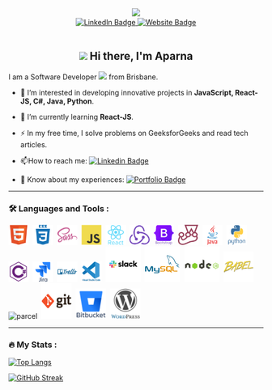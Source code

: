 
<div id="header" align="center">
  <img src="https://media.giphy.com/media/paTz7UZbPfTZFRYnnB/giphy.gif" width="200"/>
  
  <div id="badges">
    <a href="https://www.linkedin.com/in/aparna-chougale/">
      <img src="https://img.shields.io/badge/LinkedIn-blue?style=for-the-badge&logo=linkedin&logoColor=white" alt="LinkedIn Badge" target="blank"/>
    </a>
    <a href="https://online-portfolio-aparna.netlify.app/">
      <img src="https://img.shields.io/badge/Website-orange?style=for-the-badge&logo=Website&logoColor=white" alt="Website Badge"/>
    </a>
  </div>
  
  <img src="https://komarev.com/ghpvc/?username=AparnaChougale&style=flat-square&color=blue" alt=""/>
  <h2>
    <img src="https://media.giphy.com/media/hvRJCLFzcasrR4ia7z/giphy.gif" width="30px"/> Hi there, I'm Aparna
  </h2>
</div>

I am a Software Developer <img src="https://media.giphy.com/media/WUlplcMpOCEmTGBtBW/giphy.gif" width="30"> from Brisbane.

- 👀 I’m interested in developing innovative projects in **JavaScript, React-JS, C#, Java, Python**.
- 🌱 I’m currently learning **React-JS**.
- :zap: In my free time, I solve problems on GeeksforGeeks and read tech articles.
- :mailbox:How to reach me: [![Linkedin Badge](https://img.shields.io/badge/-LinkedIn-blue?style=flat&logo=Linkedin&logoColor=white)](https://online-portfolio-aparna.netlify.app/#contact)

- 📄 Know about my experiences: [![Portfolio Badge](https://img.shields.io/badge/-Portfolio-orange?style=flat&logo=Website&logoColor=white)](https://online-portfolio-aparna.netlify.app/)

---

### :hammer_and_wrench: Languages and Tools :


<div>
  <img src="https://github.com/devicons/devicon/blob/master/icons/html5/html5-original.svg" title="HTML5" alt="HTML" width="40" height="40"/>&nbsp;
  <img src="https://github.com/devicons/devicon/blob/master/icons/css3/css3-plain-wordmark.svg"  title="CSS3" alt="CSS" width="40" height="40"/>&nbsp;
  <img src="https://github.com/devicons/devicon/blob/master/icons/sass/sass-original.svg" title="Sass" alt="Sass" width="40" height="40"/>&nbsp;
  <img src="https://github.com/devicons/devicon/blob/master/icons/javascript/javascript-original.svg" title="JavaScript" alt="JavaScript" width="40" height="40"/>&nbsp;
  <img src="https://github.com/devicons/devicon/blob/master/icons/react/react-original-wordmark.svg" title="React" alt="React" width="40" height="40"/>&nbsp;
  <img src="https://github.com/devicons/devicon/blob/master/icons/redux/redux-original.svg" title="Redux" alt="Redux " width="40" height="40"/>&nbsp;
  <img src="https://github.com/devicons/devicon/blob/master/icons/bootstrap/bootstrap-original-wordmark.svg" title="Bootstrap" alt="Bootstrap" width="40" height="40"/>&nbsp;
  <img src="https://github.com/devicons/devicon/blob/master/icons/jest/jest-plain.svg" title="Jest" alt="Jest" width="40" height="40"/>&nbsp;
  <img src="https://github.com/devicons/devicon/blob/master/icons/java/java-original-wordmark.svg" title="Java" alt="Java" width="40" height="40"/>&nbsp;
  <img src="https://github.com/devicons/devicon/blob/master/icons/python/python-original-wordmark.svg" title="Python" alt="Python" width="40" height="40"/>&nbsp;
  <img src="https://github.com/devicons/devicon/blob/master/icons/csharp/csharp-line.svg" title="csharp" alt="csharp" width="40" height="40"/>&nbsp;
  <img src="https://github.com/devicons/devicon/blob/master/icons/jira/jira-original-wordmark.svg" title="Jira" alt="Jira" width="40" height="40"/>&nbsp;
  <img src="https://github.com/devicons/devicon/blob/master/icons/trello/trello-plain-wordmark.svg" title="Trello" alt="Trello" width="40" height="40"/>&nbsp;
  <img src="https://github.com/devicons/devicon/blob/master/icons/vscode/vscode-original-wordmark.svg" title="VScode" alt="VScode" width="40" height="40"/>&nbsp;
  <img src="https://github.com/devicons/devicon/blob/master/icons/slack/slack-original-wordmark.svg" title= "slack" alt="slack" width="70" height="70"/>&nbsp;
  <img src="https://github.com/devicons/devicon/blob/master/icons/mysql/mysql-original-wordmark.svg" title="MySQL"  alt="MySQL" width="70" height="70"/>&nbsp;
  <img src="https://github.com/devicons/devicon/blob/master/icons/nodejs/nodejs-original-wordmark.svg" title="NodeJS" alt="NodeJS" width="70" height="70"/>&nbsp;
  <img src="https://github.com/devicons/devicon/blob/master/icons/babel/babel-original.svg" title="Babel" alt="Babel" width="60" height="60"/>&nbsp;
  <img src="https://user-images.githubusercontent.com/19409/135924939-03845d0b-e7bb-414b-89b6-e627dfa9f614.png" title="parcel" alt="parcel" width="80" height="60"/>&nbsp;
  <img src="https://github.com/devicons/devicon/blob/master/icons/git/git-original-wordmark.svg" title="Git" **alt="Git" width="60" height="70"/>&nbsp;
  <img src="https://github.com/devicons/devicon/blob/master/icons/bitbucket/bitbucket-original-wordmark.svg" title="bitbucket" width="60" height="60"/>&nbsp;
  <img src="https://github.com/devicons/devicon/blob/master/icons/wordpress/wordpress-original.svg" title="wordpress" width="60" height="60"/>&nbsp;
</div>

---

### :fire: My Stats :

[![Top Langs](https://github-readme-stats.vercel.app/api/top-langs/?username=AparnaChougale&layout=compact&theme=vision-friendly-dark)]()


[![GitHub Streak](http://github-readme-streak-stats.herokuapp.com?user=AparnaChougale&theme=dark&background=000000)]()

<!-- ![Aparna's GitHub stats](https://github-readme-stats.vercel.app/api?username=AparnaChougale&show_icons=true&theme=highcontrast) -->






<!--- ### :writing_hand: Blog Posts : --->

<!-- BLOG-POST-LIST:START -->
<!-- BLOG-POST-LIST:END --> 



<!---
AparnaChougale/AparnaChougale is a ✨ special ✨ repository because its `README.md` (this file) appears on your GitHub profile.
You can click the Preview link to take a look at your changes.
--->
